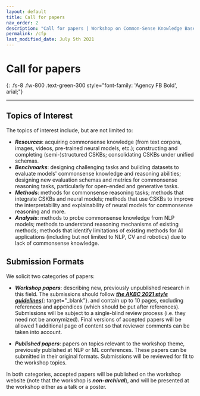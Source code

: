 ```yaml
---
layout: default
title: Call for papers
nav_order: 2
description: "Call for papers | Workshop on Common-Sense Knowledge Bases at AKBC 2021"
permalink: /cfp
last_modified_date: July 5th 2021
---
```


 
# Call for papers
{: .fs-8 .fw-800 .text-green-300 style="font-family: 'Agency FB Bold', arial;"}

---


## Topics of Interest

The topics of interest include, but are not limited to: 

- ***Resources***: acquiring commonsense knowledge (from text corpora, images, videos, pre-trained neural models, etc.); constructing and completing (semi-)structured CSKBs; consolidating CSKBs under unified schemas. 
- ***Benchmarks***: designing challenging tasks and building datasets to evaluate models' commonsense knowledge and reasoning abilities; designing new evaluation schemas and metrics for commonsense reasoning tasks, particularly for open-ended and generative tasks. 
- ***Methods***: methods for commonsense reasoning tasks; methods that integrate CSKBs and neural models; methods that use CSKBs to improve the interpretability and explainability of neural models for commonsense reasoning and more. 
- ***Analysis***: methods to probe commonsense knowledge from NLP models; methods to understand reasoning mechanisms of existing methods; methods that identify limitations of existing methods for AI applications (including but not limited to NLP, CV and robotics) due to lack of commonsense knowledge. 


## Submission Formats

We solicit two categories of papers:
- ***Workshop papers***: describing new, previously unpublished research in this field. The submissions should follow [***the AKBC 2021 style guidelines***](https://github.com/akbc-conference/style-files/blob/master/akbc-latex.zip?raw=true){: target="_blank"}. and contain up to 10 pages, excluding references and appendices (which should be put after references).  Submissions will be subject to a single-blind review process (i.e. they need not be anonymized). Final versions of accepted papers will be allowed 1 additional page of content so that reviewer comments can be taken into account. 

- ***Published papers***:  papers on topics relevant to the workshop theme, previously published at NLP or ML conferences. These papers can be submitted in their original formats. Submissions will be reviewed for fit to the workshop topics.

In both categories, accepted papers will be published on the workshop website (note that the workshop is ***non-archival***), and will be presented at the workshop either as a talk or a poster. 


